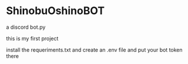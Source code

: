 # ShinobuOshinoBOT
a discord bot.py 

this is my first project

install the requeriments.txt and create an .env file and put your bot token there
